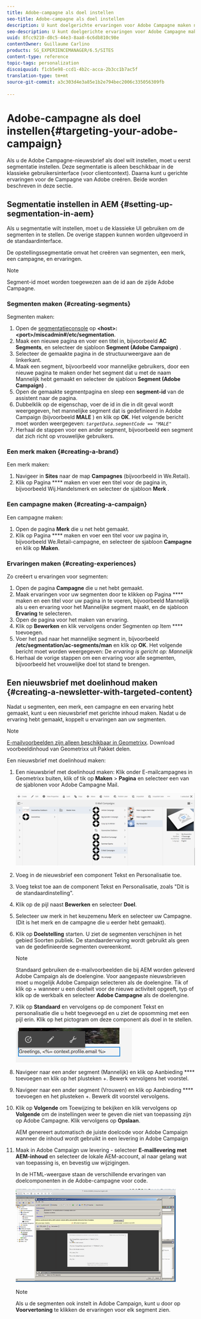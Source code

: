 ```yaml
---
title: Adobe-campagne als doel instellen
seo-title: Adobe-campagne als doel instellen
description: U kunt doelgerichte ervaringen voor Adobe Campagne maken nadat u segmentatie hebt ingesteld
seo-description: U kunt doelgerichte ervaringen voor Adobe Campagne maken nadat u segmentatie hebt ingesteld
uuid: 8fcc9210-d8c5-44e3-8aa8-6c6db810c98e
contentOwner: Guillaume Carlino
products: SG_EXPERIENCEMANAGER/6.5/SITES
content-type: reference
topic-tags: personalization
discoiquuid: f1cb5e98-ccd1-4b2c-acca-2b3cc1b7ac5f
translation-type: tm+mt
source-git-commit: a3c303d4e3a85e1b2e794bec2006c335056309fb

---
```



# Adobe-campagne als doel instellen{#targeting-your-adobe-campaign}

Als u de Adobe Campagne-nieuwsbrief als doel wilt instellen, moet u eerst segmentatie instellen. Deze segmentatie is alleen beschikbaar in de klassieke gebruikersinterface (voor clientcontext). Daarna kunt u gerichte ervaringen voor de Campagne van Adobe creëren. Beide worden beschreven in deze sectie.

## Segmentatie instellen in AEM {#setting-up-segmentation-in-aem}

Als u segmentatie wilt instellen, moet u de klassieke UI gebruiken om de segmenten in te stellen. De overige stappen kunnen worden uitgevoerd in de standaardinterface.

De opstellingssegmentatie omvat het creëren van segmenten, een merk, een campagne, en ervaringen.

>[!NOTE]
>
>Segment-id moet worden toegewezen aan de id aan de zijde Adobe Campagne.

### Segmenten maken {#creating-segments}

Segmenten maken:

1. Open de [segmentatieconsole](http://localhost:4502/miscadmin#/etc/segmentation) op **&lt;host>:&lt;port>/miscadmin#/etc/segmentation**.
1. Maak een nieuwe pagina en voer een titel in, bijvoorbeeld **AC Segments**, en selecteer de sjabloon **Segment (Adobe Campaign)** .
1. Selecteer de gemaakte pagina in de structuurweergave aan de linkerkant.
1. Maak een segment, bijvoorbeeld voor mannelijke gebruikers, door een nieuwe pagina te maken onder het segment dat u met de naam Mannelijk hebt gemaakt en selecteer de sjabloon **Segment (Adobe Campaign)** .
1. Open de gemaakte segmentpagina en sleep een **segment-id** van de assistent naar de pagina.
1. Dubbelklik op de eigenschap, voer de id in die in dit geval wordt weergegeven, het mannelijke segment dat is gedefinieerd in Adobe Campaign (bijvoorbeeld **MALE** ) en klik op **OK**. Het volgende bericht moet worden weergegeven: *`targetData.segmentCode == "MALE"`*
1. Herhaal de stappen voor een ander segment, bijvoorbeeld een segment dat zich richt op vrouwelijke gebruikers.

### Een merk maken {#creating-a-brand}

Een merk maken:

1. Navigeer in **Sites** naar de map **Campagnes** (bijvoorbeeld in We.Retail).
1. Klik op Pagina **** maken en voer een titel voor de pagina in, bijvoorbeeld Wij.Handelsmerk en selecteer de sjabloon **Merk** .

### Een campagne maken {#creating-a-campaign}

Een campagne maken:

1. Open de pagina **Merk** die u net hebt gemaakt.
1. Klik op Pagina **** maken en voer een titel voor uw pagina in, bijvoorbeeld We.Retail-campagne, en selecteer de sjabloon **Campagne** en klik op **Maken**.

### Ervaringen maken {#creating-experiences}

Zo creëert u ervaringen voor segmenten:

1. Open de pagina **Campagne** die u net hebt gemaakt.
1. Maak ervaringen voor uw segmenten door te klikken op Pagina **** maken en een titel voor uw pagina in te voeren, bijvoorbeeld Mannelijk als u een ervaring voor het Mannelijke segment maakt, en de sjabloon **Ervaring** te selecteren.
1. Open de pagina voor het maken van ervaring.
1. Klik op **Bewerken** en klik vervolgens onder Segmenten op Item **** toevoegen.
1. Voer het pad naar het mannelijke segment in, bijvoorbeeld **/etc/segmentation/ac-segments/man** en klik op **OK**. Het volgende bericht moet worden weergegeven: De *ervaring is gericht op: Mannelijk*
1. Herhaal de vorige stappen om een ervaring voor alle segmenten, bijvoorbeeld het vrouwelijke doel tot stand te brengen.

## Een nieuwsbrief met doelinhoud maken {#creating-a-newsletter-with-targeted-content}

Nadat u segmenten, een merk, een campagne en een ervaring hebt gemaakt, kunt u een nieuwsbrief met gerichte inhoud maken. Nadat u de ervaring hebt gemaakt, koppelt u ervaringen aan uw segmenten.

>[!NOTE]
>
>[E-mailvoorbeelden zijn alleen beschikbaar in Geometrixx](/help/sites-developing/we-retail.md). Download voorbeeldinhoud van Geometrixx uit Pakket delen.

Een nieuwsbrief met doelinhoud maken:

1. Een nieuwsbrief met doelinhoud maken: Klik onder E-mailcampagnes in Geometrixx buiten, klik of tik op **Maken** > **Pagina** en selecteer een van de sjablonen voor Adobe Campagne Mail.

   ![chlimage_1-188](assets/chlimage_1-188.png)

1. Voeg in de nieuwsbrief een component Tekst en Personalisatie toe.
1. Voeg tekst toe aan de component Tekst en Personalisatie, zoals &quot;Dit is de standaardinstelling&quot;.
1. Klik op de pijl naast **Bewerken** en selecteer **Doel**.
1. Selecteer uw merk in het keuzemenu Merk en selecteer uw Campagne. (Dit is het merk en de campagne die u eerder hebt gemaakt).
1. Klik op **Doelstelling** starten. U ziet de segmenten verschijnen in het gebied Soorten publiek. De standaardervaring wordt gebruikt als geen van de gedefinieerde segmenten overeenkomt.

   >[!NOTE]
   >
   >Standaard gebruiken de e-mailvoorbeelden die bij AEM worden geleverd Adobe Campaign als de doelengine. Voor aangepaste nieuwsbrieven moet u mogelijk Adobe Campaign selecteren als de doelengine. Tik of klik op + wanneer u een doelwit voor de nieuwe activiteit opgeeft, typ of klik op de werkbalk en selecteer **Adobe Campagne** als de doelengine.

1. Klik op **Standaard** en vervolgens op de component Tekst en personalisatie die u hebt toegevoegd en u ziet de opsomming met een pijl erin. Klik op het pictogram om deze component als doel in te stellen.

   ![chlimage_1-189](assets/chlimage_1-189.png)

1. Navigeer naar een ander segment (Mannelijk) en klik op Aanbieding **** toevoegen en klik op het plusteken +. Bewerk vervolgens het voorstel.
1. Navigeer naar een ander segment (Vrouwen) en klik op Aanbieding **** toevoegen en het plusteken +. Bewerk dit voorstel vervolgens.
1. Klik op **Volgende** om Toewijzing te bekijken en klik vervolgens op **Volgende** om de instellingen weer te geven die niet van toepassing zijn op Adobe Campagne. Klik vervolgens op **Opslaan**.

   AEM genereert automatisch de juiste doelcode voor Adobe Campaign wanneer de inhoud wordt gebruikt in een levering in Adobe Campaign

1. Maak in Adobe Campaign uw levering - selecteer **E-maillevering met AEM-inhoud** en selecteer de lokale AEM-account, al naar gelang wat van toepassing is, en bevestig uw wijzigingen.

   In de HTML-weergave staan de verschillende ervaringen van doelcomponenten in de Adobe-campagne voor code.

   ![chlimage_1-190](assets/chlimage_1-190.png)

   >[!NOTE]
   >
   >Als u de segmenten ook instelt in Adobe Campaign, kunt u door op **Voorvertoning** te klikken de ervaringen voor elk segment zien.

